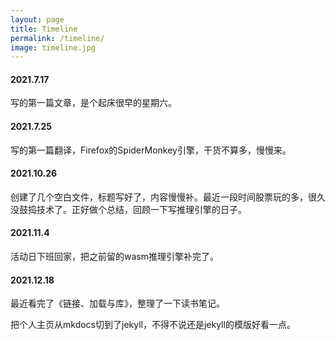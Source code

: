 ```yaml
---
layout: page
title: Timeline 
permalink: /timeline/
image: timeline.jpg
---
```


#### 2021.7.17

写的第一篇文章，是个起床很早的星期六。

#### 2021.7.25

写的第一篇翻译，Firefox的SpiderMonkey引擎，干货不算多，慢慢来。

#### 2021.10.26

创建了几个空白文件，标题写好了，内容慢慢补。最近一段时间股票玩的多，很久没鼓捣技术了。正好做个总结，回顾一下写推理引擎的日子。

#### 2021.11.4

活动日下班回家，把之前留的wasm推理引擎补完了。

#### 2021.12.18

最近看完了《链接、加载与库》，整理了一下读书笔记。

把个人主页从mkdocs切到了jekyll，不得不说还是jekyll的模版好看一点。